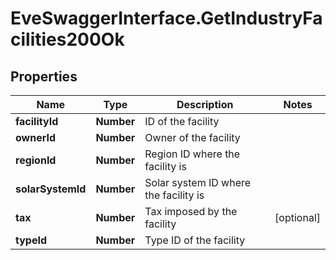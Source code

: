 # EveSwaggerInterface.GetIndustryFacilities200Ok

## Properties
Name | Type | Description | Notes
------------ | ------------- | ------------- | -------------
**facilityId** | **Number** | ID of the facility | 
**ownerId** | **Number** | Owner of the facility | 
**regionId** | **Number** | Region ID where the facility is | 
**solarSystemId** | **Number** | Solar system ID where the facility is | 
**tax** | **Number** | Tax imposed by the facility | [optional] 
**typeId** | **Number** | Type ID of the facility | 


